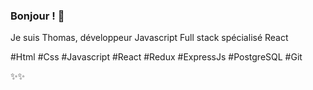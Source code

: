 ### Bonjour ! 👋

Je suis Thomas, développeur Javascript Full stack spécialisé React

#Html #Css #Javascript #React #Redux #ExpressJs #PostgreSQL #Git

✨✨
